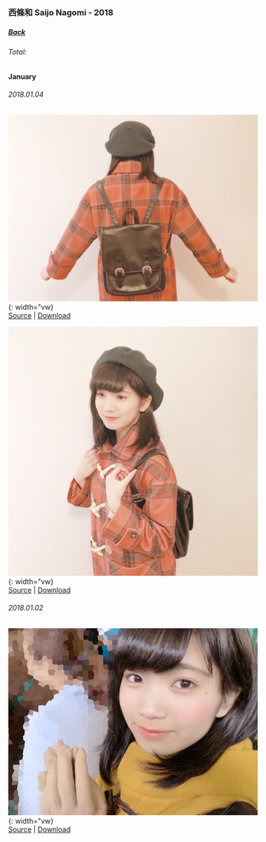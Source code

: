 ### 西條和 Saijo Nagomi - 2018
##### [Back](SaijoNagomi.md)
###### Total:

#### January
###### 2018.01.04
![20180104_Blog_Nagomi_#1](../../../Album/Backup/Blog/Nagomi/Jan2018/20180104_Blog_Nagomi_%231.JPG){: width="vw}  
[Source](http://blog.nanabunnonijyuuni.com/s/n227/diary/detail/174?ima=2551&cd=blog) | [Download](https://github.com/LYHPandaKing/227PhotoBackup/raw/master/Album/Backup/Blog/Nagomi/Jan2018/20180104_Blog_Nagomi_%231.JPG)

![20180104_Blog_Nagomi_#2](../../../Album/Backup/Blog/Nagomi/Jan2018/20180104_Blog_Nagomi_%232.JPG){: width="vw}  
[Source](http://blog.nanabunnonijyuuni.com/s/n227/diary/detail/174?ima=2551&cd=blog) | [Download](https://github.com/LYHPandaKing/227PhotoBackup/raw/master/Album/Backup/Blog/Nagomi/Jan2018/20180104_Blog_Nagomi_%232.JPG)

###### 2018.01.02
![20180102_Blog_Nagomi_#2](../../../Album/Backup/Blog/Nagomi/Jan2018/20180102_Blog_Nagomi_%232.JPG){: width="vw}  
[Source](http://blog.nanabunnonijyuuni.com/s/n227/diary/detail/147?ima=1128&cd=blog) | [Download](https://github.com/LYHPandaKing/227PhotoBackup/raw/master/Album/Backup/Blog/Nagomi/Jan2018/20180102_Blog_Nagomi_%232.JPG)
